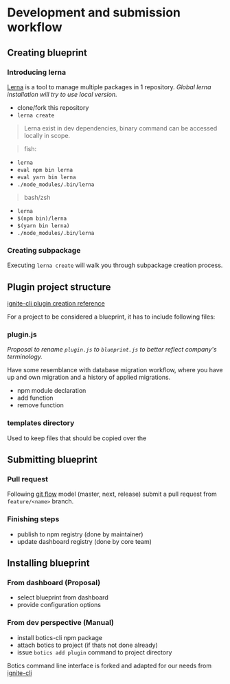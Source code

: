# Development and submission workflow

## Creating blueprint

### Introducing lerna

[Lerna](https://lernajs.io/) is a tool to manage multiple packages in 1 repository. _Global lerna installation will try to use local version._

- clone/fork this repository
- `lerna create`

> Lerna exist in dev dependencies, binary command can be accessed locally in scope.

> fish:
- `lerna`
- `eval npm bin lerna`
- `eval yarn bin lerna`
- `./node_modules/.bin/lerna`

> bash/zsh
- `lerna`
- `$(npm bin)/lerna`
- `$(yarn bin lerna)`
- `./node_modules/.bin/lerna`

### Creating subpackage

Executing `lerna create` will walk you through subpackage creation process.

## Plugin project structure

[ignite-cli plugin creation reference](https://github.com/infinitered/ignite/blob/master/docs/advanced-guides/creating-plugins.md)

For a project to be considered a blueprint, it has to include following files:

### plugin.js

*Proposal to rename `plugin.js` to `blueprint.js` to better reflect company's terminology.*

Have some resemblance with database migration workflow, where you have up and own migration and a history of applied migrations.

- npm module declaration
- add function
- remove function

### templates directory

Used to keep files that should be copied over the

## Submitting blueprint

### Pull request

Following [git flow](https://nvie.com/posts/a-successful-git-branching-model/) model (master, next, release) submit a pull request from `feature/<name>` branch.

### Finishing steps

- publish to npm registry (done by maintainer)
- update dashboard registry (done by core team)

## Installing blueprint

### From dashboard (Proposal)

- select blueprint from dashboard
- provide configuration options

### From dev perspective (Manual)

- install botics-cli npm package
- attach botics to project (if thats not done already)
- issue `botics add plugin` command to project directory

Botics command line interface is forked and adapted for our needs from [ignite-cli](https://github.com/infinitered/ignite)
